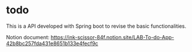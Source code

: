 # todo
This is a API developed with Spring boot to revise the basic functionalities.

Notion document: https://ink-scissor-84f.notion.site/LAB-To-do-App-42b8bc257fda431e8651b133e4fecf9c
